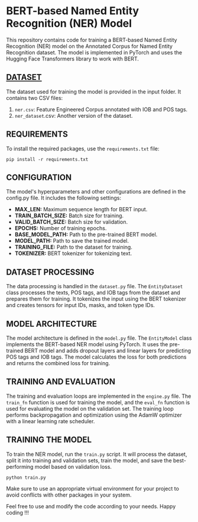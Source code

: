 # BERT-based Named Entity Recognition (NER) Model


This repository contains code for training a BERT-based Named Entity Recognition (NER) model on the Annotated Corpus for Named Entity Recognition dataset. The model is implemented in PyTorch and uses the Hugging Face Transformers library to work with BERT.

## [DATASET](https://www.kaggle.com/datasets/abhinavwalia95/entity-annotated-corpus)
The dataset used for training the model is provided in the input folder. It contains two CSV files:

1. `ner.csv`: Feature Engineered Corpus annotated with IOB and POS tags.
2. `ner_dataset`.csv: Another version of the dataset.


## REQUIREMENTS
To install the required packages, use the `requirements.txt` file:

```
pip install -r requirements.txt

```

## CONFIGURATION
The model's hyperparameters and other configurations are defined in the config.py file. It includes the following settings:

* **MAX_LEN:** Maximum sequence length for BERT input.
* **TRAIN_BATCH_SIZE:** Batch size for training.
* **VALID_BATCH_SIZE:** Batch size for validation.
* **EPOCHS:** Number of training epochs.
* **BASE_MODEL_PATH:** Path to the pre-trained BERT model.
* **MODEL_PATH:** Path to save the trained model.
* **TRAINING_FILE:** Path to the dataset for training.
* **TOKENIZER:** BERT tokenizer for tokenizing text.

## DATASET PROCESSING
The data processing is handled in the `dataset.py` file. The `EntityDataset` class processes the texts, POS tags, and IOB tags from the dataset and prepares them for training. It tokenizes the input using the BERT tokenizer and creates tensors for input IDs, masks, and token type IDs.

## MODEL ARCHITECTURE
The model architecture is defined in the `model.py` file. The `EntityModel` class implements the BERT-based NER model using PyTorch. It uses the pre-trained BERT model and adds dropout layers and linear layers for predicting POS tags and IOB tags. The model calculates the loss for both predictions and returns the combined loss for training.

## TRAINING AND EVALUATION
The training and evaluation loops are implemented in the `engine.py` file. The `train_fn` function is used for training the model, and the `eval_fn` function is used for evaluating the model on the validation set. The training loop performs backpropagation and optimization using the AdamW optimizer with a linear learning rate scheduler.

## TRAINING THE MODEL
To train the NER model, run the `train.py` script. It will process the dataset, split it into training and validation sets, train the model, and save the best-performing model based on validation loss.

```
python train.py

```


Make sure to use an appropriate virtual environment for your project to avoid conflicts with other packages in your system.

Feel free to use and modify the code according to your needs. Happy coding !!!




